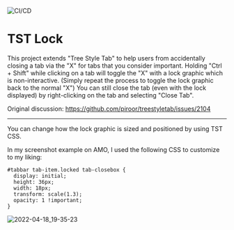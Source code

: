 ![CI/CD](https://github.com/irvinm/TST-Lock/workflows/CI/CD/badge.svg)

# TST Lock

This project extends "Tree Style Tab" to help users from accidentally closing a tab via the "X" for tabs that you consider important.  Holding "Ctrl + Shift" while clicking on a tab will toggle the "X" with a lock graphic which is non-interactive. (Simply repeat the process to toggle the lock graphic back to the normal "X")  You can still close the tab (even with the lock displayed) by right-clicking on the tab and selecting "Close Tab".

Original discussion: https://github.com/piroor/treestyletab/issues/2104

------

You can change how the lock graphic is sized and positioned by using TST CSS.

In my screenshot example on AMO, I used the following CSS to customize to my liking:

```
#tabbar tab-item.locked tab-closebox {
  display: initial;
  height: 36px;
  width: 18px; 
  transform: scale(1.3);
  opacity: 1 !important;
}
```

![2022-04-18_19-35-23](https://user-images.githubusercontent.com/979729/163903182-23db7fe1-c8b0-42f1-a151-58212fb9897e.png)

